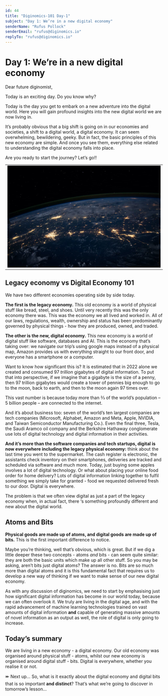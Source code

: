 ```yaml
---
id: 44
title: "Diginomics-101 Day-1"
subject: "Day 1: We’re in a new digital economy"
senderName: "Rufus Pollock"
senderEmail: "rufus@diginomics.io"
replyTo: "rufus@diginomics.io"
---
```


# **Day 1: We’re in a new digital economy**

Dear future diginomist,

Today is an exciting day. Do you know why? 

Today is the day you get to embark on a new adventure into the digital world. Here you will gain profound insights into the new digital world we are now living in. 

It’s probably obvious that a big shift is going on in our economies and societies, a shift to a digital world, a digital economy. It can seem overwhelming, bewildering, geeky. But in fact, the basic principles of this new economy are simple. And once you see them, everything else related to understanding the digital economy falls into place.

Are you ready to start the journey? Let’s go!!

<table width="100%">
  <tr><td><img src="https://github.com/life-itself/diginomics/blob/main/brevo-assets/day-1-digital-world.jpeg?raw=true" width="100%" /></td></tr>
</table>

## Legacy economy vs Digital Economy 101

We have two different economies operating side by side today.

**The first is the legacy economy.** This old economy is a world of physical stuff like bread, steel, and shoes. Until very recently this was the only economy there was. This was the economy we all lived and worked in. All of our laws, regulations, wealth, ownership and status has been predominantly governed by physical things - how they are produced, owned, and traded. 

**The other is the new, digital economy.** This new economy is a world of digital stuff like software, databases and AI. This is the economy that’s taking over: we navigate our trip’s using google maps instead of a physical map, Amazon provides us with everything straight to our front door, and everyone has a smartphone or a computer.

Want to know how significant this is? It is estimated that in 2022 alone we created and consumed 97 _trillion_ gigabytes of digital information. To put that into perspective, if we imagine that a gigabyte is the size of a penny, then 97 trillion gigabytes would create a tower of pennies big enough to go to the moon, back to earth, and then to the moon again 97 times over.

This vast number is because today more than ⅔ of the world’s population – 5 billion people – are connected to the internet.

And it’s about business too: seven of the world’s ten largest companies are tech companies (Microsoft, Alphabet, Amazon and Meta, Apple, NVIDIA, and Taiwan Semiconductor Manufacturing Co.). Even the final three, Tesla, the Saudi Aramco oil company and the Berkshire Hathaway conglomerate use lots of digital technology and digital information in their activities.

**And it’s more than the software companies and tech startups, digital is now everywhere including the legacy physical economy:** think about the last time you went to the supermarket. The cash register is electronic, the assistants check inventory on their smartphones, deliveries are tracked and scheduled via software and much more. Today, just buying some apples involves a lot of digital technology. Or what about placing your online food order for home delivery? Lots of digital information linking together to fulfil something we simply take for granted - food we requested delivered fresh to our door. Digital is everywhere. 

The problem is that we often view digital as just a part of the legacy economy when, in actual fact, there ‘s something profoundly different and new about the digital world.


## Atoms and Bits

**Physical goods are made up of atoms, and digital goods are made up of bits.** This is the first important difference to notice.

Maybe you’re thinking, well that’s obvious, which is great. But if we dig a little deeper these two concepts - atoms _and_ bits - can seem quite similar: they are both the basic units which make up all other stuff. So you may be asking, aren’t bits just digital atoms? The answer is no. Bits are so much more than digital atoms and it is this fundamental fact that requires us to develop a new way of thinking if we want to make sense of our new digital economy.

As with any discussion of diginomics, we need to start by emphasising just how significant digital information has become in our world today, because we can often overlook it. We truly are living in the digital age, and with the rapid advancement of machine learning technologies trained on vast amounts of digital information **and** capable of generating massive amounts of novel information as an output as well, the role of digital is only going to increase.


## Today’s summary

We are living in a new economy - a digital economy. Our old economy was organised around physical stuff - atoms, whilst our new economy is organised around digital stuff - bits. Digital is everywhere, whether you realise it or not.


⏩ Next up… So, what is it exactly about the digital economy and digital bits that is so important **and distinct**? That’s what we’re going to discover in tomorrow’s lesson…
